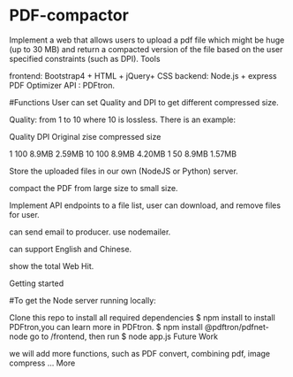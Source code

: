 # PDF-compactor
Implement a web that allows users to upload a pdf file which might be huge (up to 30 MB) and return a compacted version of the file based on the user specified constraints (such as DPI).
Tools

frontend: 
Bootstrap4 + HTML + jQuery+ CSS
backend: 
Node.js + express
PDF Optimizer API : 
PDFtron.

#Functions
User can set Quality and DPI to get different compressed size.

Quality: from 1 to 10 where 10 is lossless. There is an example:

Quality	DPI	Original zise	compressed size

1	  100	 8.9MB	 2.59MB
10	100	 8.9MB	 4.20MB
1	  50	 8.9MB	 1.57MB

Store the uploaded files in our own (NodeJS or Python) server.

compact the PDF from large size to small size.

Implement API endpoints to a file list, user can download, and remove files for user.

can send email to producer. use nodemailer.

can support English and Chinese.

show the total Web Hit.

Getting started

#To get the Node server running locally:

Clone this repo
to install all required dependencies
$ npm install
to install PDFtron,you can learn more in PDFtron.
$ npm install @pdftron/pdfnet-node
go to /frontend, then run
$ node app.js
Future Work

we will add more functions, such as PDF convert, combining pdf, image compress ...
More  
